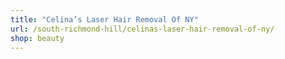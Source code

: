 ```yaml
---
title: "Celina’s Laser Hair Removal Of NY"
url: /south-richmond-hill/celinas-laser-hair-removal-of-ny/
shop: beauty
---
```

